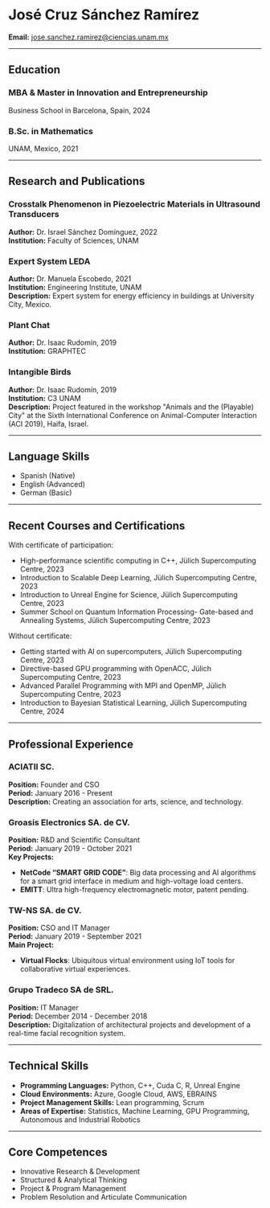 # José Cruz Sánchez Ramírez

**Email:** jose.sanchez.ramirez@ciencias.unam.mx  

---

## Education

### MBA & Master in Innovation and Entrepreneurship  
Business School in Barcelona, Spain, 2024  

### B.Sc. in Mathematics  
UNAM, Mexico, 2021  

---

## Research and Publications

### Crosstalk Phenomenon in Piezoelectric Materials in Ultrasound Transducers  
**Author:** Dr. Israel Sánchez Domínguez, 2022  
**Institution:** Faculty of Sciences, UNAM  

### Expert System LEDA  
**Author:** Dr. Manuela Escobedo, 2021  
**Institution:** Engineering Institute, UNAM  
**Description:** Expert system for energy efficiency in buildings at University City, Mexico.  

### Plant Chat  
**Author:** Dr. Isaac Rudomín, 2019  
**Institution:** GRAPHTEC  

### Intangible Birds  
**Author:** Dr. Isaac Rudomín, 2019  
**Institution:** C3 UNAM  
**Description:** Project featured in the workshop "Animals and the (Playable) City" at the Sixth International Conference on Animal-Computer Interaction (ACI 2019), Haifa, Israel.  

---

## Language Skills

- Spanish (Native)
- English (Advanced)
- German (Basic)

---

## Recent Courses and Certifications

With certificate of participation:

- High-performance scientific computing in C++, Jülich Supercomputing Centre, 2023
- Introduction to Scalable Deep Learning, Jülich Supercomputing Centre, 2023
- Introduction to Unreal Engine for Science, Jülich Supercomputing Centre, 2023
- Summer School on Quantum Information Processing- Gate-based and Annealing Systems, Jülich Supercomputing Centre, 2023

Without certificate:

- Getting started with AI on supercomputers, Jülich Supercomputing Centre, 2023
- Directive-based GPU programming with OpenACC, Jülich Supercomputing Centre, 2023
- Advanced Parallel Programming with MPI and OpenMP, Jülich Supercomputing Centre, 2023
- Introduction to Bayesian Statistical Learning, Jülich Supercomputing Centre, 2024

---

## Professional Experience

### ACIATII SC.  
**Position:** Founder and CSO  
**Period:** January 2016 - Present  
**Description:** Creating an association for arts, science, and technology.  

### Groasis Electronics SA. de CV.  
**Position:** R&D and Scientific Consultant  
**Period:** January 2019 - October 2021  
**Key Projects:**  
- **NetCode “SMART GRID CODE”**: Big data processing and AI algorithms for a smart grid interface in medium and high-voltage load centers.  
- **EMITT**: Ultra high-frequency electromagnetic motor, patent pending.  

### TW-NS SA. de CV.  
**Position:** CSO and IT Manager  
**Period:** January 2019 - September 2021  
**Main Project:**  
- **Virtual Flocks**: Ubiquitous virtual environment using IoT tools for collaborative virtual experiences.

### Grupo Tradeco SA de SRL.  
**Position:** IT Manager  
**Period:** December 2014 - December 2018  
**Description:** Digitalization of architectural projects and development of a real-time facial recognition system.  

---

## Technical Skills

- **Programming Languages:** Python, C++, Cuda C, R, Unreal Engine
- **Cloud Environments:** Azure, Google Cloud, AWS, EBRAINS
- **Project Management Skills:** Lean programming, Scrum
- **Areas of Expertise:** Statistics, Machine Learning, GPU Programming, Autonomous and Industrial Robotics

---

## Core Competences

- Innovative Research & Development
- Structured & Analytical Thinking
- Project & Program Management
- Problem Resolution and Articulate Communication
